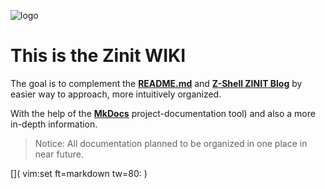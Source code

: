 ![logo](img/zinit.png)

# This is the Zinit WIKI

The goal is to complement the [**README.md**](https://github.com/z-shell/zinit/blob/main/README.md) and [**Z-Shell ZINIT Blog**](https://z-shell.github.io) by easier way to approach, more intuitively organized.

With the help of the [**MkDocs**](https://www.mkdocs.org/) project-documentation tool) and also a more in-depth information.

> Notice: All documentation planned to be organized in one place in near future.

[]( vim:set ft=markdown tw=80: )
